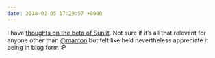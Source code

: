 ```yaml
---
date: 2018-02-05 17:29:57 +0900
---
```

I have [thoughts on the beta of Sunlit](http://articles.inqk.net/2018/02/05/sunlit-feedback.html). Not sure if it’s all that relevant for anyone other than [@manton](https://micro.blog/manton) but felt like he’d nevertheless appreciate it being in blog form :P
